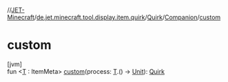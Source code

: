 //[JET-Minecraft](../../../../index.md)/[de.jet.minecraft.tool.display.item.quirk](../../index.md)/[Quirk](../index.md)/[Companion](index.md)/[custom](custom.md)

# custom

[jvm]\
fun &lt;[T](custom.md) : ItemMeta&gt; [custom](custom.md)(process: [T](custom.md).() -&gt; [Unit](https://kotlinlang.org/api/latest/jvm/stdlib/kotlin/-unit/index.html)): [Quirk](../index.md)
